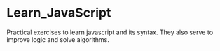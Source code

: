 # Learn_JavaScript
Practical exercises to learn javascript and its syntax.  They also serve to improve logic and solve algorithms.

